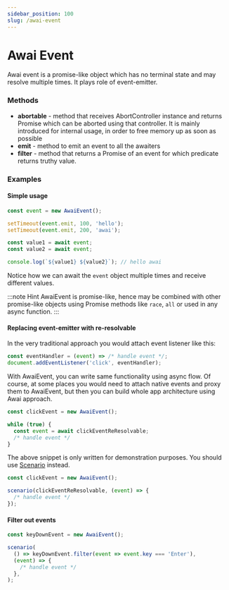 ```yaml
---
sidebar_position: 100
slug: /awai-event
---
```


# Awai Event

Awai event is a promise-like object which has no terminal state and may resolve multiple times. It plays role of event-emitter.

### Methods

- **abortable** - method that receives AbortController instance and returns Promise which can be aborted using that controller. It is mainly introduced for internal usage, in order to free memory up as soon as possible
- **emit** - method to emit an event to all the awaiters
- **filter** - method that returns a Promise of an event for which predicate returns truthy value.

### Examples

#### Simple usage

```ts title="Example of AwaiEvent usage"
const event = new AwaiEvent();

setTimeout(event.emit, 100, 'hello');
setTimeout(event.emit, 200, 'awai');

const value1 = await event;
const value2 = await event;

console.log(`${value1} ${value2}`); // hello awai
```

Notice how we can await the `event` object multiple times and receive different values.


:::note Hint
AwaiEvent is promise-like, hence may be combined with other promise-like objects using Promise methods like `race`, `all` or used in any async function.
:::

#### Replacing event-emitter with re-resolvable

In the very traditional approach you would attach event listener like this:

```ts title="Traditional way of listening to events"
const eventHandler = (event) => /* handle event */;
document.addEventListener('click', eventHandler);
```

With AwaiEvent, you can write same functionality using async flow. Of course, at some places you would need to attach native events and proxy them to AwaiEvent, but then you can build whole app architecture using Awai approach.

```ts title="AwaiEvent way of listening to events"
const clickEvent = new AwaiEvent();

while (true) {
  const event = await clickEventReResolvable;
  /* handle event */
}
```

The above snippet is only written for demonstration purposes. You should use [Scenario](/scenario) instead.

```ts title="AwaiEvent way of listening to events using Scenario"
const clickEvent = new AwaiEvent();

scenario(clickEventReResolvable, (event) => {
  /* handle event */
});
```

#### Filter out events

```ts title="Handle Enter key only"
const keyDownEvent = new AwaiEvent();

scenario(
  () => keyDownEvent.filter(event => event.key === 'Enter'),
  (event) => {
    /* handle event */
  },
);
```
